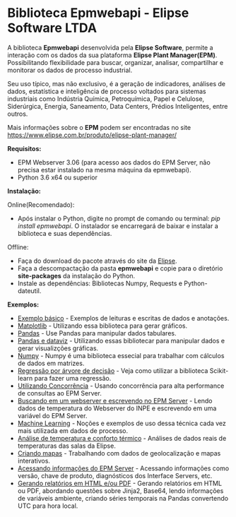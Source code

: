 # Biblioteca Epmwebapi - Elipse Software LTDA

A biblioteca **Epmwebapi** desenvolvida pela **Elipse Software**, permite a interação com os dados da sua plataforma 
**Elipse Plant Manager(EPM)**. Possibilitando flexibilidade para buscar, organizar, analisar, compartilhar e monitorar os dados de processo industrial.

Seu uso típico, mas não exclusivo, é a geração de indicadores, análises de dados, estatística e inteligência de processo voltados para sistemas industriais como Indústria Química, Petroquímica, Papel e Celulose, Siderúrgica, Energia, Saneamento, Data Centers, Prédios Inteligentes, entre outros. 

Mais informações sobre o **EPM** podem ser encontradas no site https://www.elipse.com.br/produto/elipse-plant-manager/

**Requisitos:**
* EPM Webserver 3.06 (para acesso aos dados do EPM Server, não precisa estar instalado na mesma máquina da epmwebapi).
* Python 3.6 x64 ou superior

**Instalação:**

Online(Recomendado):
* Após instalar o Python, digite no prompt de comando ou terminal: *pip install epmwebapi*. O instalador se encarregará de baixar e instalar a biblioteca e suas dependências.
 
Offline: 
* Faça do download do pacote através do site da [Elipse](https://www.elipse.com.br/downloads).
* Faça a descompactação da pasta **epmwebapi** e copie para o diretório **site-packages** da instalação do Python.
* Instale as dependências: Bibliotecas Numpy, Requests e Python-dateutil.

**Exemplos:**

* [Exemplo básico](https://github.com/elipsesoftware/epmwebapi/blob/master/exemplos/Quickstart.ipynb) - Exemplos de leituras e escritas de dados e anotações. 
* [Matplotlib](https://github.com/elipsesoftware/epmwebapi/blob/master/exemplos/basic_use_matplotlib.ipynb) - Utilizando essa biblioteca para gerar gráficos.
* [Pandas](https://github.com/elipsesoftware/epmwebapi/blob/master/exemplos/basic_use_pandas.ipynb) - Use Pandas para manipular dados tabulares.
* [Pandas e dataviz](https://github.com/elipsesoftware/epmwebapi/blob/master/exemplos/pandas_and_dataviz.ipynb) - Utilizando essas bibliotecar para manipular dados e gerar visualizções gráficas.
* [Numpy](https://github.com/elipsesoftware/epmwebapi/blob/master/exemplos/basic_use_numpy.ipynb) - Numpy é uma biblioteca essecial para trabalhar com cálculos de dados em matrizes.
* [Regressão por árvore de decisão](https://github.com/elipsesoftware/epmwebapi/blob/master/exemplos/decision_tree_regression.ipynb) - Veja como utilizar a biblioteca Scikit-learn para fazer uma regressão. 
* [Utilizando Concorrência](https://github.com/elipsesoftware/epmwebapi/blob/master/exemplos/concorrencia_historyReadAggregate.ipynb) - Usando concorrência para alta performance de consultas ao EPM Server.
* [Buscando em um webserver e escrevendo no EPM Server](https://github.com/elipsesoftware/epmwebapi/blob/master/exemplos/write_from_webserver.ipynb) - Lendo dados de temperatura do Webserver do INPE e escrevendo em uma variável do EPM Server. 
* [Machine Learning](https://github.com/elipsesoftware/epmwebapi/blob/master/exemplos/basic_use_machine_learning.ipynb) - Noções e exemplos de uso dessa técnica cada vez mais utilizada em dados de processo.
* [Análise de temperatura e conforto térmico](https://github.com/elipsesoftware/epmwebapi/blob/master/exemplos/temp_elipse_ecc.ipynb) - Análises de dados reais de temperaturas das salas da Elipse.
* [Criando mapas](https://github.com/elipsesoftware/epmwebapi/blob/master/exemplos/maps.ipynb) - Trabalhando com dados de geolocalização e mapas interativos. 
* [Acessando informações do EPM Server](https://github.com/elipsesoftware/epmwebapi/blob/master/exemplos/server_information.ipynb) - Acessando informações como versão, chave de produto, diagnósticos dos Interface Servers, etc. 
* [Gerando relatórios em HTML e/ou PDF](https://github.com/elipsesoftware/epmwebapi/blob/master/exemplos/PdfReport_Temperatures.ipynb) - Gerando relatórios em HTML ou PDF, abordando questões sobre Jinja2, Base64, lendo informações de variáveis ambiente, criando séries temporais na Pandas convertendo UTC para hora local.










